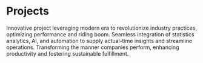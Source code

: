# Projects
Innovative project leveraging modern era to revolutionize industry practices, optimizing performance and riding boom. Seamless integration of statistics analytics, AI, and automation to supply actual-time insights and streamline operations. Transforming the manner companies perform, enhancing productivity and fostering sustainable fulfillment.
